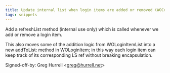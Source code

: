 ```yaml
---
title: Update internal list when login items are added or removed (WOCommon, ff094c5)
tags: snippets
---
```


Add a refreshList method (internal use only) which is called whenever we add or remove a login item.

This also moves some of the addition logic from WOLoginItemList into a new addToList: method in WOLoginItem; in this way each login item can keep track of its corresponding LS ref without breaking encapsulation.

Signed-off-by: Greg Hurrell &lt;greg@hurrell.net&gt;
